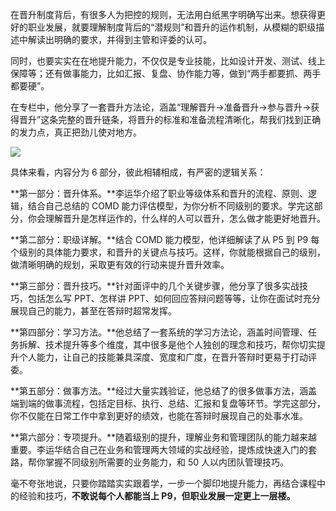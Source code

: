 在晋升制度背后，有很多人为把控的规则，无法用白纸黑字明确写出来。想获得更好的职业发展，就要理解制度背后的“潜规则”和晋升的运作机制，从模糊的职级描述中解读出明确的要求，并得到主管和评委的认可。

同时，也要实实在在地提升能力，不仅仅是专业技能，比如设计开发、测试、线上保障等；还有做事能力，比如汇报、复盘、协作能力等，做到“两手都要抓、两手都要硬”。

在专栏中，他分享了一套晋升方法论，涵盖“理解晋升→准备晋升→参与晋升→获得晋升”这条完整的晋升链条，将晋升的标准和准备流程清晰化，帮我们找到正确的发力点，真正把劲儿使对地方。

![](https://static001.geekbang.org/resource/image/25/49/2554b8d8d94e4f30179385e4b0775f49.jpg)

具体来看，内容分为 6 部分，彼此相辅相成，有严密的逻辑关系：

**第一部分：晋升体系。**李运华介绍了职业等级体系和晋升的流程、原则、逻辑，结合自己总结的 COMD 能力评估模型，为你分析不同级别的要求。学完这部分，你会理解晋升是怎样运作的，什么样的人可以晋升，怎么做才能更好地晋升。

**第二部分：职级详解。**结合 COMD 能力模型，他详细解读了从 P5 到 P9 每个级别的具体能力要求，和晋升的关键点与技巧。这样，你就能根据自己的级别，做清晰明确的规划，采取更有效的行动来提升晋升效率。

**第三部分：晋升技巧。**针对面评中的几个关键步骤，他分享了很多实战技巧，包括怎么写 PPT、怎样讲 PPT、如何回应答辩问题等等，让你在面试时充分展现自己的能力，甚至在答辩时超常发挥。

**第四部分：学习方法。**他总结了一套系统的学习方法论，涵盖时间管理、任务拆解、技术提升等多个维度，其中很多是他个人独创的理念和技巧，帮你切实提升个人能力，让自己的技能兼具深度、宽度和广度，在晋升答辩时更易于打动评委。

**第五部分：做事方法。**经过大量实践验证，他总结了的很多做事方法，涵盖端到端的做事流程，包括定目标、执行、总结、汇报和复盘等环节。学完这部分，你不仅能在日常工作中拿到更好的绩效，也能在答辩时展现自己的处事水准。

**第六部分：专项提升。**随着级别的提升，理解业务和管理团队的能力越来越重要。李运华结合自己在业务和管理两大领域的实战经验，提炼成快速入门的套路，帮你掌握不同级别所需要的业务能力，和 50 人以内团队管理技巧。

毫不夸张地说，只要你踏踏实实跟着学，一步一个脚印地提升能力，再结合课程中的经验和技巧，**不敢说每个人都能当上 P9，但职业发展一定更上一层楼。**